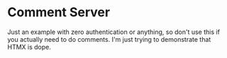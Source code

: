 # Comment Server

Just an example with zero authentication or anything, so don't use this if you actually need to do comments. I'm just trying to demonstrate that HTMX is dope.
